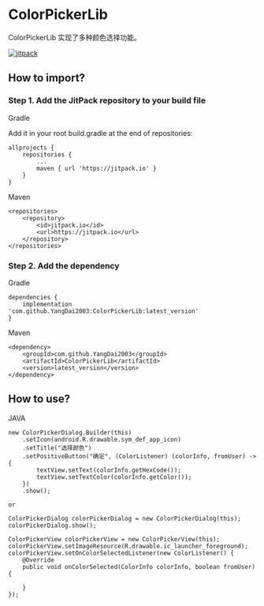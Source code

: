 # ColorPickerLib

ColorPickerLib 实现了多种颜色选择功能。

[![jitpack](https://jitpack.io/v/YangDai2003/ColorPickerLib.svg)](https://jitpack.io/#YangDai2003/ColorPickerLib)

## How to import?

### Step 1. Add the JitPack repository to your build file

Gradle

Add it in your root build.gradle at the end of repositories:

```code
allprojects {
    repositories {
        ...
        maven { url 'https://jitpack.io' }
    }
}
```

Maven

```code
<repositories>
    <repository>
        <id>jitpack.io</id>
        <url>https://jitpack.io</url>
    </repository>
</repositories>
```

### Step 2. Add the dependency

Gradle

```code
dependencies {
    implementation 'com.github.YangDai2003:ColorPickerLib:latest_version'
}
```

Maven

```code
<dependency>
    <groupId>com.github.YangDai2003</groupId>
    <artifactId>ColorPickerLib</artifactId>
    <version>latest_version</version>
</dependency>
```

## How to use?

JAVA

```code
new ColorPickerDialog.Builder(this)
    .setIcon(android.R.drawable.sym_def_app_icon)
    .setTitle("选择颜色")
    .setPositiveButton("确定", (ColorListener) (colorInfo, fromUser) -> {
        textView.setText(colorInfo.getHexCode());
        textView.setTextColor(colorInfo.getColor());
    })
    .show();

or
    
ColorPickerDialog colorPickerDialog = new ColorPickerDialog(this);
colorPickerDialog.show();

ColorPickerView colorPickerView = new ColorPickerView(this);
colorPickerView.setImageResource(R.drawable.ic_launcher_foreground);
colorPickerView.setOnColorSelectedListener(new ColorListener() {
    @Override
    public void onColorSelected(ColorInfo colorInfo, boolean fromUser) {

    }
});
```